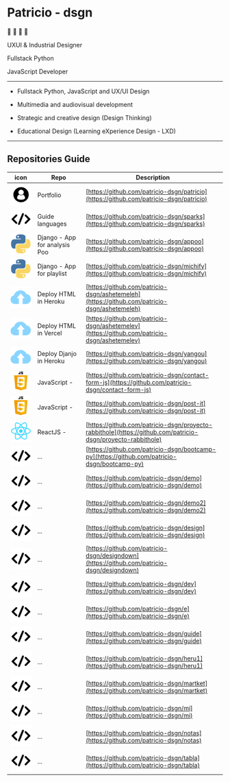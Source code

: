 # Patricio - dsgn

🦊 🚀 💭 👾

UXUI & Industrial Designer

Fullstack Python

JavaScript Developer

---

- Fullstack Python, JavaScript and UX/UI Design

- Multimedia and audiovisual development

- Strategic and creative design (Design Thinking)

- Educational Design (Learning eXperience Design - LXD)

---

## Repositories Guide

| icon | Repo | Description |
| --- | --- | --- |
| ![alt react](./icon/portfolio.svg "portfolio") | Portfolio                     | [https://github.com/patricio-dsgn/patricio](https://github.com/patricio-dsgn/patricio) |
| ![alt react](./icon/code.svg "languages") | Guide languages               | [https://github.com/patricio-dsgn/sparks](https://github.com/patricio-dsgn/sparks)|
| ![alt react](./icon/python.svg "python") | Django - App for analysis Poo | [https://github.com/patricio-dsgn/appoo](https://github.com/patricio-dsgn/appoo) |
| ![alt react](./icon/python.svg "python") | Django - App for playlist     | [https://github.com/patricio-dsgn/michify](https://github.com/patricio-dsgn/michify) |
| ![alt react](./icon/deploy.svg "deploy") | Deploy HTML in Heroku         | [https://github.com/patricio-dsgn/ashetemeleh](https://github.com/patricio-dsgn/ashetemeleh) |
| ![alt react](./icon/deploy.svg "deploy") | Deploy HTML in Vercel         | [https://github.com/patricio-dsgn/ashetemelev](https://github.com/patricio-dsgn/ashetemelev) |
| ![alt react](./icon/deploy.svg "deploy") | Deploy Djanjo in Heroku       | [https://github.com/patricio-dsgn/yangou](https://github.com/patricio-dsgn/yangou) |
| ![alt react](./icon/javascript.svg "javascript") | JavaScript -                  | [https://github.com/patricio-dsgn/contact-form-js](https://github.com/patricio-dsgn/contact-form-js) |
| ![alt react](./icon/javascript.svg "javascript") | JavaScript -                  | [https://github.com/patricio-dsgn/post-it](https://github.com/patricio-dsgn/post-it) |
| ![alt react](./icon/react.svg "react") | ReactJS -                     | [https://github.com/patricio-dsgn/proyecto-rabbithole](https://github.com/patricio-dsgn/proyecto-rabbithole) |
| ![alt react](./icon/code.svg "code") | ...                           | [https://github.com/patricio-dsgn/bootcamp-py](https://github.com/patricio-dsgn/bootcamp-py) |
| ![alt react](./icon/code.svg "code") | ...                           | [https://github.com/patricio-dsgn/demo](https://github.com/patricio-dsgn/demo) |
| ![alt react](./icon/code.svg "code") | ...                           | [https://github.com/patricio-dsgn/demo2](https://github.com/patricio-dsgn/demo2) |
| ![alt react](./icon/code.svg "code") | ...                           | [https://github.com/patricio-dsgn/design](https://github.com/patricio-dsgn/design) |
| ![alt react](./icon/code.svg "code") | ...                           | [https://github.com/patricio-dsgn/designdown](https://github.com/patricio-dsgn/designdown) |
| ![alt react](./icon/code.svg "code") | ...                           | [https://github.com/patricio-dsgn/dev](https://github.com/patricio-dsgn/dev) |
| ![alt react](./icon/code.svg "code") | ...                           | [https://github.com/patricio-dsgn/e](https://github.com/patricio-dsgn/e) |
| ![alt react](./icon/code.svg "code") | ...                           | [https://github.com/patricio-dsgn/guide](https://github.com/patricio-dsgn/guide) |
| ![alt react](./icon/code.svg "code") | ...                           | [https://github.com/patricio-dsgn/heru1](https://github.com/patricio-dsgn/heru1) |
| ![alt react](./icon/code.svg "code") | ...                           | [https://github.com/patricio-dsgn/martket](https://github.com/patricio-dsgn/martket) |
| ![alt react](./icon/code.svg "code") | ...                           | [https://github.com/patricio-dsgn/mi](https://github.com/patricio-dsgn/mi) |
| ![alt react](./icon/code.svg "code") | ...                           | [https://github.com/patricio-dsgn/notas](https://github.com/patricio-dsgn/notas)|
| ![alt react](./icon/code.svg "code") | ...                           | [https://github.com/patricio-dsgn/tabla](https://github.com/patricio-dsgn/tabla)|
